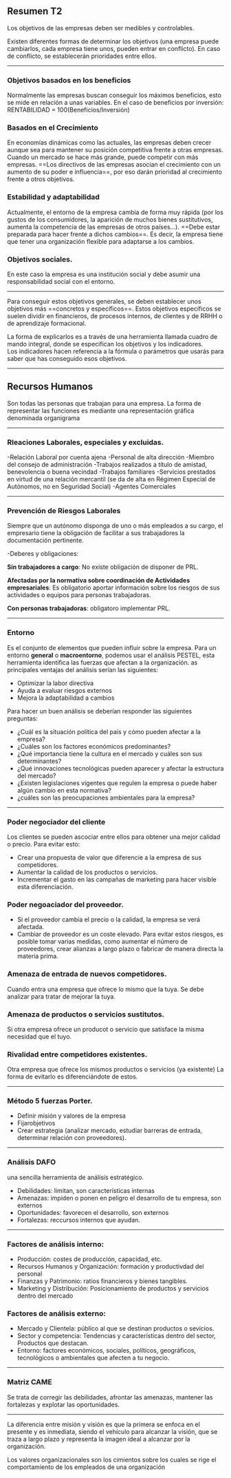 ## Resumen T2
Los objetivos de las empresas deben ser medibles y controlables.

Existen diferentes formas de determinar los objetivos (una empresa puede cambiarlos, cada empresa tiene unos, pueden entrar en conflicto).
En caso de conflicto, se establecerán prioridades entre ellos.

------
### Objetivos basados en los beneficios
Normalmente las empresas buscan conseguir los máximos beneficios, esto se mide en relación a unas variables.
En el caso de beneficios por inversión:
RENTABILIDAD = 100(Beneficios/Inversión)
### Basados en el Crecimiento
En economías dinámicas como las actuales, las empresas deben crecer aunque sea para mantener su posición competitiva frente a otras empresas.
Cuando un mercado se hace más grande, puede competir con más empresas.
==Los directivos de las empresas asocian el crecimiento con un aumento de su poder e influencia==, por eso darán prioridad al crecimiento frente a otros objetivos.
### Estabilidad y adaptabilidad
Actualmente, el entorno de la empresa cambia de forma muy rápida (por los gustos de los consumidores, la aparición de muchos bienes sustitutivos, aumenta la competencia de las empresas de otros países…).
==Debe estar preparada para hacer frente a dichos cambios==. Es decir, la empresa tiene que tener una organización flexible para adaptarse a los cambios.
### Objetivos sociales.
En este caso la empresa es una institución social y debe asumir una responsabilidad social con el entorno.

-----

Para conseguir estos objetivos generales, se deben establecer unos objetivos
más ==concretos y específicos==.
Estos objetivos específicos se suelen dividir en  financieros, de procesos internos, de clientes y de RRHH o de aprendizaje formacional.

La forma de explicarlos es a través de una herramienta llamada cuadro de mando integral, donde se especifican los objetivos y los indicadores.  
Los indicadores hacen referencia a la fórmula o parámetros que usarás para saber que has conseguido esos objetivos.

----
## Recursos Humanos
Son todas las personas que trabajan para una empresa.
La forma de representar las funciones es mediante una representación gráfica denominada organigrama

---
### Rleaciones Laborales, especiales y excluidas.

-Relación Laboral por cuenta ajena
-Personal de alta dirección
-Miembro del consejo de administración
-Trabajos realizados a título de amistad, benevolencia o buena vecindad
-Trabajos familiares
-Servicios prestados en virtud de una relación mercantil (se da de alta en Régimen Especial de Autónomos, no en Seguridad Social)
-Agentes Comerciales

---
### Prevención de Riesgos Laborales
Siempre que un autónomo disponga de uno o más empleados a su cargo, el empresario tiene la obligación de facilitar a sus trabajadores la documentación pertinente.

-Deberes y obligaciones:

**Sin trabajadores a cargo**: No existe obligación de disponer de PRL.

**Afectadas por la normativa sobre coordinación de Actividades empresariales**: Es obligatorio aportar información sobre los riesgos de sus actividades o equipos para personas trabajadoras.

**Con personas trabajadoras**: obligatoro implementar PRL.

---
### Entorno
Es el conjunto de elementos que pueden influir sobre la empresa.
Para un entorno **general** o **macroentorno**, podemos usar el análisis PESTEL, esta herramienta identifica las fuerzas que afectan a la organización.
as principales ventajas del análisis serían las siguientes:
- Optimizar la labor directiva
- Ayuda a evaluar riesgos externos
- Mejora la adaptabilidad a cambios

Para hacer un buen análisis se deberían responder las siguientes preguntas:
 - ¿Cuál es la situación política del país y cómo pueden afectar a la empresa?
 - ¿Cuáles son los factores económicos predominantes?
 - ¿Qué importancia tiene la cultura en el mercado y cuáles son sus determinantes?
 - ¿Qué innovaciones tecnológicas pueden aparecer y afectar la estructura del mercado?
 - ¿Existen legislaciones vigentes que regulen la empresa o puede haber algún cambio en esta normativa?
 - ¿cuáles son las preocupaciones ambientales para la empresa?
 ---
 
### Poder negociador del cliente
Los clientes se pueden ascociar entre ellos para obtener una mejor calidad o precio.
 Para evitar esto:
 - Crear una propuesta de valor que diferencie a la empresa de sus competidores.
 - Aumentar la calidad de los productos o servicios.
 - Incrementar el gasto en las campañas de marketing para hacer visible esta diferenciación.
 
### Poder negoaciador del proveedor.
- Si el proveedor cambia el precio o la calidad, la empresa se verá afectada.
- Cambiar de proveedor es un coste elevado.
Para evitar estos riesgos, es posible tomar varias medidas, como aumentar el número de proveedores, crear alianzas a largo plazo o fabricar de manera directa la materia prima.

### Amenaza de entrada de nuevos competidores.
Cuando entra una empresa que ofrece lo mismo que la tuya.
Se debe analizar para tratar de mejorar la tuya.

### Amenaza de productos o servicios sustitutos.
Si otra empresa ofrece un producot o servicio que satisface la misma necesidad que el tuyo.

### Rivalidad entre competidores existentes.
Otra empresa que ofrece los mismos productos o servicios (ya existente)
La forma de evitarlo es diferenciándote de estos.

---
### Método 5 fuerzas Porter.
 - Definir misión y valores de la empresa
 - Fijarobjetivos
 - Crear estrategia (analizar mercado, estudiar barreras de entrada, determinar relación con proveedores).

---
### Análisis DAFO

una sencilla herramienta de análisis estratégico.
 - Debilidades: limitan, son características internas
 - Amenazas: impiden o ponen en peligro el desarrollo de tu empresa, son externos
 - Oportunidades: favorecen el desarrollo, son externos
 - Fortalezas: reccursos internos que ayudan.
---

### Factores de análisis interno:
 - Producción: costes de producción, capacidad, etc.
 - Recursos Humanos y Organización: formación y productivdad del personal
 - Finanzas y Patrimonio: ratios financieros y bienes tangibles. 
 - Marketing y Distribución: Posicionamiento de productos y servicios dentro del mercado
### Factores de análisis externo:
 - Mercado y Clientela: público al que se destinan productos o sevicios.
 - Sector y competencia: Tendencias y características dentro del sector, Productos que destacan.
 - Entorno: factores económicos, sociales, políticos, geográficos, tecnológicos o ambientales que afecten a tu negocio.

---

### Matriz CAME
Se trata de corregir las debilidades, afrontar las amenazas, mantener las fortalezas y explotar las oportunidades.

---

La diferencia entre misión y visión es que la primera se enfoca en el presente y es inmediata, siendo el vehículo para alcanzar la visión, que se traza a largo plazo y representa la imagen ideal a alcanzar por la organización.

Los valores organizacionales son los cimientos sobre los cuales se rige el comportamiento de los empleados de una organización
